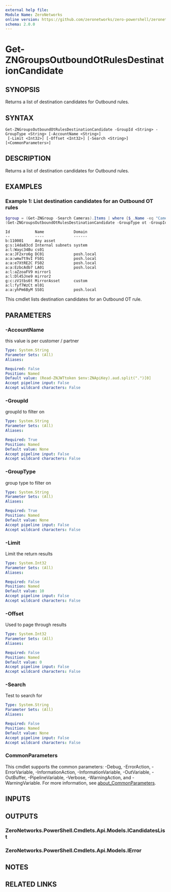 ```yaml
---
external help file:
Module Name: ZeroNetworks
online version: https://github.com/zeronetworks/zero-powershell/zeronetworks/get-zngroupsoutboundotrulesdestinationcandidate
schema: 2.0.0
---
```


# Get-ZNGroupsOutboundOtRulesDestinationCandidate

## SYNOPSIS
Returns a list of destination candidates for Outbound rules.

## SYNTAX

```
Get-ZNGroupsOutboundOtRulesDestinationCandidate -GroupId <String> -GroupType <String> [-AccountName <String>]
 [-Limit <Int32>] [-Offset <Int32>] [-Search <String>] [<CommonParameters>]
```

## DESCRIPTION
Returns a list of destination candidates for Outbound rules.

## EXAMPLES

### Example 1: List destination candidates for an Outbound OT rules
```powershell
$group = (Get-ZNGroup -Search Cameras).Items | where {$_.Name -eq "Cameras"} 
(Get-ZNGroupsOutboundOtRulesDestinationCandidate -GroupType ot -GroupId $group.Id).Items
```

```output
Id           Name             Domain
--           ----             ------
b:110001     Any asset        
g:s:14da83cd Internal subnets system
a:l:Wayc34Bu cs01             
a:a:JF2xro6g DC01             posh.local
a:a:wmw7t9vI FS01             posh.local
a:a:e7XtRE2C FS02             posh.local
a:a:EzbcAdb7 LA01             posh.local
a:l:aZzoaFV9 mirror1          
a:l:Dl45Jne9 mirror2          
g:c:zV1tbs6t MirrorAsset      custom
a:l:fyf7WzCt ml01             
a:a:yhPm6ByM SS01             posh.local
```

This cmdlet lists destination candidates for an Outbound OT rule.

## PARAMETERS

### -AccountName
this value is per customer / partner

```yaml
Type: System.String
Parameter Sets: (All)
Aliases:

Required: False
Position: Named
Default value: (Read-ZNJWTtoken $env:ZNApiKey).aud.split(".")[0]
Accept pipeline input: False
Accept wildcard characters: False
```

### -GroupId
groupId to filter on

```yaml
Type: System.String
Parameter Sets: (All)
Aliases:

Required: True
Position: Named
Default value: None
Accept pipeline input: False
Accept wildcard characters: False
```

### -GroupType
group type to filter on

```yaml
Type: System.String
Parameter Sets: (All)
Aliases:

Required: True
Position: Named
Default value: None
Accept pipeline input: False
Accept wildcard characters: False
```

### -Limit
Limit the return results

```yaml
Type: System.Int32
Parameter Sets: (All)
Aliases:

Required: False
Position: Named
Default value: 10
Accept pipeline input: False
Accept wildcard characters: False
```

### -Offset
Used to page through results

```yaml
Type: System.Int32
Parameter Sets: (All)
Aliases:

Required: False
Position: Named
Default value: 0
Accept pipeline input: False
Accept wildcard characters: False
```

### -Search
Test to search for

```yaml
Type: System.String
Parameter Sets: (All)
Aliases:

Required: False
Position: Named
Default value: None
Accept pipeline input: False
Accept wildcard characters: False
```

### CommonParameters
This cmdlet supports the common parameters: -Debug, -ErrorAction, -ErrorVariable, -InformationAction, -InformationVariable, -OutVariable, -OutBuffer, -PipelineVariable, -Verbose, -WarningAction, and -WarningVariable. For more information, see [about_CommonParameters](http://go.microsoft.com/fwlink/?LinkID=113216).

## INPUTS

## OUTPUTS

### ZeroNetworks.PowerShell.Cmdlets.Api.Models.ICandidatesList

### ZeroNetworks.PowerShell.Cmdlets.Api.Models.IError

## NOTES

## RELATED LINKS

